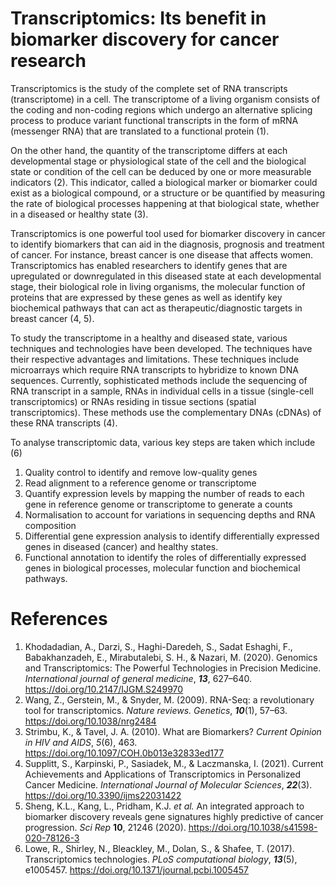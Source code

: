 # Transcriptomics: Its benefit in biomarker discovery for cancer research

Transcriptomics is the study of the complete set of RNA transcripts (transcriptome) in a cell. The transcriptome of a living organism consists of the coding and non-coding regions which undergo an alternative splicing process to produce variant functional transcripts in the form of mRNA (messenger RNA) that are translated to a functional protein (1).

On the other hand, the quantity of the transcriptome differs at each developmental stage or physiological state of the cell and the biological state or condition of the cell can be deduced by one or more measurable indicators (2). This indicator, called a biological marker or biomarker could exist as a biological compound, or a structure or be quantified by measuring the rate of biological processes happening at that biological state, whether in a diseased or healthy state (3).

Transcriptomics is one powerful tool used for biomarker discovery in cancer to identify biomarkers that can aid in the diagnosis, prognosis and treatment of cancer. For instance, breast cancer is one disease that affects women. Transcriptomics has enabled researchers to identify genes that are upregulated or downregulated in this diseased state at each developmental stage, their biological role in living organisms, the molecular function of proteins that are expressed by these genes as well as identify key biochemical pathways that can act as therapeutic/diagnostic targets in breast cancer (4, 5).

To study the transcriptome in a healthy and diseased state, various techniques and technologies have been developed. The techniques have their respective advantages and limitations. These techniques include microarrays which require RNA transcripts to hybridize to known DNA sequences. Currently, sophisticated methods include the sequencing of RNA transcript in a sample, RNAs in individual cells in a tissue (single-cell transcriptomics) or RNAs residing in tissue sections (spatial transcriptomics). These methods use the complementary DNAs (cDNAs) of these RNA transcripts (4).

To analyse transcriptomic data, various key steps are taken which include (6)

1. Quality control to identify and remove low-quality genes
2. Read alignment to a reference genome or transcriptome
3. Quantify expression levels by mapping the number of reads to each gene in reference genome or transcriptome to generate a counts
4. Normalisation to account for variations in sequencing depths and RNA composition
5. Differential gene expression analysis to identify differentially expressed genes in diseased (cancer) and healthy states.
6. Functional annotation to identify the roles of differentially expressed genes in biological processes, molecular function and biochemical pathways.

# References

1. Khodadadian, A., Darzi, S., Haghi-Daredeh, S., Sadat Eshaghi, F., Babakhanzadeh, E., Mirabutalebi, S. H., & Nazari, M. (2020). Genomics and Transcriptomics: The Powerful Technologies in Precision Medicine. _International journal of general medicine_, **_13_**, 627–640. <https://doi.org/10.2147/IJGM.S249970>
2. Wang, Z., Gerstein, M., & Snyder, M. (2009). RNA-Seq: a revolutionary tool for transcriptomics. _Nature reviews. Genetics_, **_10_**(1), 57–63. <https://doi.org/10.1038/nrg2484>
3. Strimbu, K., & Tavel, J. A. (2010). What are Biomarkers? _Current Opinion in HIV and AIDS_, _5_(6), 463. <https://doi.org/10.1097/COH.0b013e32833ed177>
4. Supplitt, S., Karpinski, P., Sasiadek, M., & Laczmanska, I. (2021). Current Achievements and Applications of Transcriptomics in Personalized Cancer Medicine. _International Journal of Molecular Sciences_, **_22_**(3). <https://doi.org/10.3390/ijms22031422>
5. Sheng, K.L., Kang, L., Pridham, K.J. _et al._ An integrated approach to biomarker discovery reveals gene signatures highly predictive of cancer progression. _Sci Rep_ **10**, 21246 (2020). <https://doi.org/10.1038/s41598-020-78126-3>
6. Lowe, R., Shirley, N., Bleackley, M., Dolan, S., & Shafee, T. (2017). Transcriptomics technologies. _PLoS computational biology_, **_13_**(5), e1005457. <https://doi.org/10.1371/journal.pcbi.1005457>
